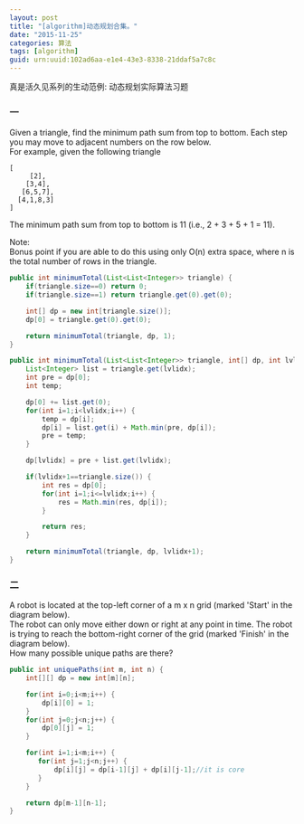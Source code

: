 ```yaml
---
layout: post
title: "[algorithm]动态规划合集。"
date: "2015-11-25"
categories: 算法
tags: [algorithm]
guid: urn:uuid:102ad6aa-e1e4-43e3-8338-21ddaf5a7c8c
---
```


真是活久见系列的生动范例: 动态规划实际算法习题  

### 一

Given a triangle, find the minimum path sum from top to bottom. Each step you may move to adjacent numbers on the row below.   
For example, given the following triangle    
~~~vim
[  
     [2],  
    [3,4],
   [6,5,7],
  [4,1,8,3]
]
~~~
The minimum path sum from top to bottom is 11 (i.e., 2 + 3 + 5 + 1 = 11).  

Note:   
Bonus point if you are able to do this using only O(n) extra space, where n is the total number of rows in the triangle.  
~~~java
public int minimumTotal(List<List<Integer>> triangle) {
    if(triangle.size==0) return 0;
    if(triangle.size==1) return triangle.get(0).get(0);

    int[] dp = new int[triangle.size()];
    dp[0] = triangle.get(0).get(0);

    return minimumTotal(triangle, dp, 1);
}

public int minimumTotal(List<List<Integer>> triangle, int[] dp, int lvlidx) {
    List<Integer> list = triangle.get(lvlidx);
    int pre = dp[0];
    int temp;

    dp[0] += list.get(0);
    for(int i=1;i<lvlidx;i++) {
        temp = dp[i];
        dp[i] = list.get(i) + Math.min(pre, dp[i]);
        pre = temp;
    }

    dp[lvlidx] = pre + list.get(lvlidx);

    if(lvlidx+1==triangle.size()) {
        int res = dp[0];
        for(int i=1;i<=lvlidx;i++) {
            res = Math.min(res, dp[i]);
        }

        return res;
    }

    return minimumTotal(triangle, dp, lvlidx+1);
}
~~~

### 二  
 
A robot is located at the top-left corner of a m x n grid (marked 'Start' in the diagram below).  
The robot can only move either down or right at any point in time. The robot is trying to reach the bottom-right corner of the grid (marked 'Finish' in the diagram below).  
How many possible unique paths are there?   
~~~java
public int uniquePaths(int m, int n) {
    int[][] dp = new int[m][n];

    for(int i=0;i<m;i++) {
        dp[i][0] = 1;
    }
    for(int j=0;j<n;j++) {
        dp[0][j] = 1;
    }

    for(int i=1;i<m;i++) {
       for(int j=1;j<n;j++) {
           dp[i][j] = dp[i-1][j] + dp[i][j-1];//it is core
       }
    }

    return dp[m-1][n-1];
}
~~~

